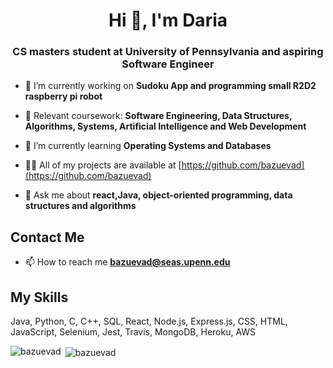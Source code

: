 <h1 align="center">Hi 👋, I'm Daria</h1>
<h3 align="center">CS masters student at University of Pennsylvania and aspiring Software Engineer</h3>

- 🔭 I’m currently working on **Sudoku App and programming small R2D2 raspberry pi robot**

- 🌱 Relevant coursework: **Software Engineering, Data Structures, Algorithms, Systems, Artificial Intelligence and Web Development**

- 🌱 I’m currently learning **Operating Systems and Databases**

- 👨‍💻 All of my projects are available at [https://github.com/bazuevad](https://github.com/bazuevad)

- 💬 Ask me about **react,Java, object-oriented programming, data structures and algorithms**

## Contact Me

- 📫 How to reach me **bazuevad@seas.upenn.edu**

## My Skills

Java, Python, C, C++, SQL, React, Node.js, Express.js, CSS, HTML, JavaScript, Selenium, Jest, Travis, MongoDB, Heroku, AWS

<p><img align="left" src="https://github-readme-stats.vercel.app/api/top-langs/?username=bazuevad&layout=compact&hide=html" alt="bazuevad" /></p>

<p>&nbsp;<img align="center" src="https://github-readme-stats.vercel.app/api?username=bazuevad&show_icons=true" alt="bazuevad" /></p>

